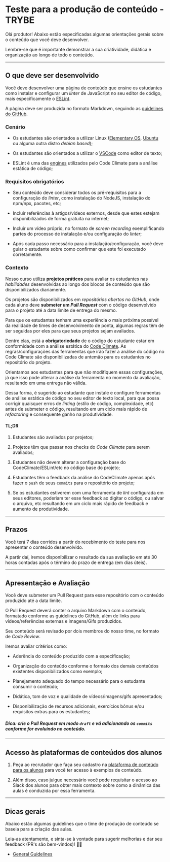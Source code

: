 
# Teste para a produção de conteúdo - TRYBE

Olá produtor! Abaixo estão especificadas algumas orientações gerais sobre o conteúdo que você deve desenvolver.

Lembre-se que é importante demonstrar a sua criatividade, didática e organização ao longo de todo o conteúdo.

---

## O que deve ser desenvolvido

Você deve desenvolver uma página de conteúdo que ensine os estudantes como instalar e configurar um _linter_  de JavaScript no seu editor de código, mais especificamente o [ESLint](https://eslint.org/).

A página deve ser produzida no formato Markdown, seguindo as [guidelines do GitHub](https://guides.github.com/features/mastering-markdown/).

### Cenário

* Os estudantes são orientados a utilizar Linux ([Elementary OS](https://elementary.io/), [Ubuntu](https://ubuntu.com/) ou alguma outra distro _debian based_);

* Os estudantes são orientados a utilizar o [VSCode](https://code.visualstudio.com/) como editor de texto;

* ESLint é uma das [engines](https://docs.codeclimate.com/docs/eslint) utilizados pelo Code Climate para a análise estática de código;

### Requisitos obrigatórios

* Seu conteúdo deve considerar todos os pré-requisitos para a configuração do _linter_, como instalação do NodeJS, instalação do npm/npx, pacotes, etc;

* Incluir referências à artigos/videos externos, desde que estes estejam disponibilizados de forma gratuita na internet;

* Incluir um vídeo próprio, no formato de _screen recording_ exemplificando partes do processo de instalação e/ou configuração do _linter_;

* Após cada passo necessário para a instalação/configuração, você deve guiar o estudante sobre como confirmar que este foi executado corretamente.


### Contexto

Nosso curso utiliza **projetos práticos** para avaliar os estudantes nas _habilidades_ desenvolvidas ao longo dos blocos de conteúdo que são disponibilizados diariamente.

Os projetos são disponibilizados em _repositórios abertos no GitHub_, onde cada aluno deve **submeter um _Pull Request_** com o código desenvolvido para o projeto até a data limite de entrega do mesmo.

Para que os estudantes tenham uma experiência o mais próxima possível da realidade de times de desenvolvimento de ponta, algumas regras têm de ser seguidas por eles para que seus projetos sejam avaliados.

Dentre elas, está a **obrigatoriedade** de o código do estudante estar em conformidade com a análise estática do [Code Climate](https://codeclimate.com/). As regras/configurações das ferramentas que irão fazer a análise do código no Code Climate são disponibilizadas de antemão para os estudantes no repositório do projeto.

Orientamos aos estudantes para que não modifiquem essas configurações, já que isso pode alterar a análise da ferramenta no momento da avaliação, resultando em uma entrega não válida.

Dessa forma, é sugerido ao estudante que instale e configure ferramentas de análise estática de código no seu editor de texto local, para que possa corrigir quaisquer erros de _linting_ (estilo de código, complexidade, etc) antes de submeter o código, resultando em um ciclo mais rápido de _refactoring_ e consequente ganho na produtividade.

#### TL;DR

1. Estudantes são avaliados por projetos;

2. Projetos têm que passar nos checks do _Code Climate_ para serem avaliados;

3. Estudantes não devem alterar a configuração base do CodeClimate/ESLint/etc no código base do projeto;

4. Estudantes têm o feedback da análise do CodeClimate apenas após fazer o `push` de seus `commits` para o repositório do projeto;

5. Se os estudantes estiverem com uma ferramenta de _lint_ configurada em seus editores, poderiam ter esse feedback ao digitar o código, ou salvar o arquivo, etc resultando em um ciclo mais rápido de feedback e aumento de produtividade.

---

## Prazos

Você terá 7 dias corridos a partir do recebimento do teste para nos apresentar o conteúdo desenvolvido.

A partir daí, iremos disponibilizar o resultado da sua avaliação em até 30 horas contadas após o término do prazo de entrega (em dias úteis).

---

## Apresentação e Avaliação

Você deve submeter um Pull Request para esse repositório com o conteúdo produzido até a data limite.

O Pull Request deverá conter o arquivo Markdown com o conteúdo, formatado conforme as guidelines do GitHub, além de links para vídeos/referências externas e imagens/Gifs produzidos.

Seu conteúdo será revisado por dois membros do nosso time, no formato de _Code Review_.

Iremos avaliar critérios como:

* Aderência do conteúdo produzido com a especificação;

* Organização do conteúdo conforme o formato dos demais conteúdos existentes disponibilizados como exemplo;

* Planejamento adequado do tempo necessário para o estudante consumir o conteúdo;

* Didática, tom de voz e qualidade de vídeos/imagens/gifs apresentados;

* Disponibilização de recursos adicionais, exercícios bônus e/ou requisitos extras para os estudantes;


##### Dica: crie o Pull Request em modo `draft` e vá adicionando os `commits` conforme for evoluindo no conteúdo.

---

## Acesso às plataformas de conteúdos dos alunos

1. Peça ao recrutador que faça seu cadastro na [plataforma de conteúdo para os alunos](https://course.betrybe.com/) para você ter acesso à exemplos de conteúdo.

2. Além disso, caso julgue necessário você pode requisitar o acesso ao Slack dos alunos para obter mais contexto sobre como a dinâmica das aulas é conduzida por essa ferramenta.

---

## Dicas gerais

Abaixo estão algumas guidelines que o time de produção de conteúdo se baseia para a criação das aulas.

Leia-as atentamente, e sinta-se à vontade para sugerir melhorias e dar seu feedback (PR's são bem-vindos)! 👨‍🏫

* [General Guidelines](/docs/general_guidelines.md)
